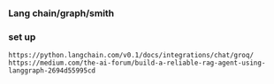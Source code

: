 ### Lang chain/graph/smith
### set up  
    https://python.langchain.com/v0.1/docs/integrations/chat/groq/
    https://medium.com/the-ai-forum/build-a-reliable-rag-agent-using-langgraph-2694d55995cd
